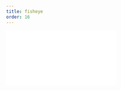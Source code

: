 ```yaml
---
title: fisheye
order: 16
---
```


<embed src="@/docs/manual/core/interaction/fisheye.zh.md"></embed>
